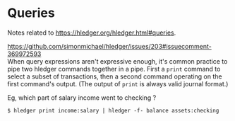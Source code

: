 # Queries

Notes related to <https://hledger.org/hledger.html#queries>.

<https://github.com/simonmichael/hledger/issues/203#issuecomment-369972593>  
When query expressions aren't expressive enough, it's common practice to pipe two hledger commands together in a pipe. First a `print` command to select a subset of transactions, then a second command operating on the first command's output. (The output of `print` is always valid journal format.)

Eg, which part of salary income went to checking ?
```
$ hledger print income:salary | hledger -f- balance assets:checking
```
